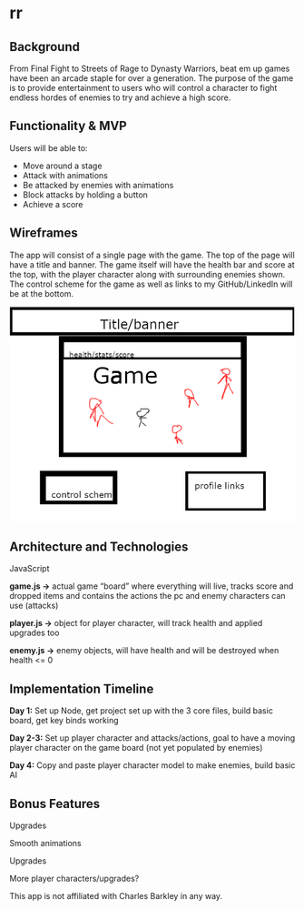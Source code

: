# rr

## Background
From Final Fight to Streets of Rage to Dynasty Warriors, beat em up games have been an arcade staple for over a generation. The purpose of the game is to provide entertainment to users who will control a character to fight endless hordes of enemies to try and achieve a high score.

## Functionality & MVP
Users will be able to:
+	 Move around a stage
+  Attack with animations
+	 Be attacked by enemies with animations
+	 Block attacks by holding a button
+	 Achieve a score

## Wireframes
The app will consist of a single page with the game. The top of the page will have a title and banner. The game itself will have the health bar and score at the top, with the player character along with surrounding enemies shown. The control scheme for the game as well as links to my GitHub/LinkedIn will be at the bottom.

![Wireframe](https://github.com/richyrichhh/rr/blob/master/images/wireframe.png?raw=true)

## Architecture and Technologies
JavaScript

**game.js ->** actual game “board” where everything will live, tracks score and dropped items and contains the actions the pc and enemy characters can use (attacks)

**player.js ->** object for player character, will track health and applied upgrades too

**enemy.js ->** enemy objects, will have health and will be destroyed when health <= 0



## Implementation Timeline
**Day 1:** Set up Node, get project set up with the 3 core files, build basic board, get key binds working

**Day 2-3:** Set up player character and attacks/actions, goal to have a moving player character on the game board (not yet populated by enemies)

**Day 4:** Copy and paste player character model to make enemies, build basic AI

## Bonus Features
Upgrades

Smooth animations

Upgrades

More player characters/upgrades?


This app is not affiliated with Charles Barkley in any way.